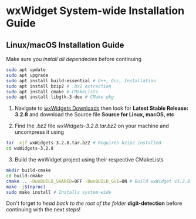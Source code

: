 # wxWidget System-wide Installation Guide

## Linux/macOS Installation Guide
Make sure you *install all dependecies* before continuing
```bash
sudo apt update
sudo apt upgrade
sudo apt install build-essential # G++, Gcc, Installation
sudo apt install bzip2 # .bz2 extraction
sudo apt install cmake # CMakeLists
sudo apt install libgtk-3-dev # CMake pkg
```
1. Navigate to [wxWidgets Downloads](https://wxwidgets.org/downloads/) then look for **Latest Stable Release: 3.2.8** and download the Source file **Source for Linux, macOS, etc**
 
2. Find the *.bz2* file *wxWidgets-3.2.8.tar.bz2* on your machine and uncompress it using
```bash
tar -xjf wxWidgets-3.2.8.tar.bz2 # Requires bzip2 installed
cd wxWidgets-3.2.8
```

3. Build the wxWidget project using their respective CMakeLists
```bash
mkdir build-cmake
cd build-cmake
cmake .. -DwxBUILD_SHARED=OFF -DwxBUILD_GUI=ON # Build wxWidget v3.2.8
make -j$(nproc)
sudo make install # Installs system-wide
```

Don't forget to *head back to the root of the folder* **digit-detection** before continuing with the next steps!


